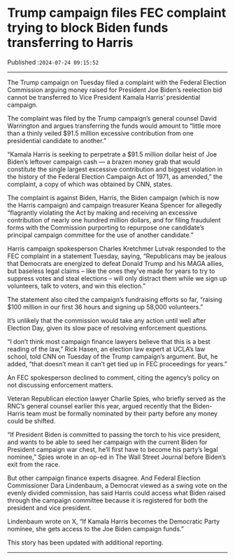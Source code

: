 # Trump campaign files FEC complaint trying to block Biden funds transferring to Harris

Published :`2024-07-24 09:15:52`

---

The Trump campaign on Tuesday filed a complaint with the Federal Election Commission arguing money raised for President Joe Biden’s reelection bid cannot be transferred to Vice President Kamala Harris’ presidential campaign.

The complaint was filed by the Trump campaign’s general counsel David Warrington and argues transferring the funds would amount to “little more than a thinly veiled $91.5 million excessive contribution from one presidential candidate to another.”

“Kamala Harris is seeking to perpetrate a $91.5 million dollar heist of Joe Biden’s leftover campaign cash — a brazen money grab that would constitute the single largest excessive contribution and biggest violation in the history of the Federal Election Campaign Act of 1971, as amended,” the complaint, a copy of which was obtained by CNN, states.

The complaint is against Biden, Harris, the Biden campaign (which is now the Harris campaign) and campaign treasurer Keana Spencer for allegedly “flagrantly violating the Act by making and receiving an excessive contribution of nearly one hundred million dollars, and for filing fraudulent forms with the Commission purporting to repurpose one candidate’s principal campaign committee for the use of another candidate.”

Harris campaign spokesperson Charles Kretchmer Lutvak responded to the FEC complaint in a statement Tuesday, saying, “Republicans may be jealous that Democrats are energized to defeat Donald Trump and his MAGA allies, but baseless legal claims – like the ones they’ve made for years to try to suppress votes and steal elections – will only distract them while we sign up volunteers, talk to voters, and win this election.”

The statement also cited the campaign’s fundraising efforts so far, “raising $100 million in our first 36 hours and signing up 58,000 volunteers.”

It’s unlikely that the commission would take any action until well after Election Day, given its slow pace of resolving enforcement questions.

“I don’t think most campaign finance lawyers believe that this is a best reading of the law,” Rick Hasen, an election law expert at UCLA’s law school, told CNN on Tuesday of the Trump campaign’s argument. But, he added, “that doesn’t mean it can’t get tied up in FEC proceedings for years.”

An FEC spokesperson declined to comment, citing the agency’s policy on not discussing enforcement matters.

Veteran Republican election lawyer Charlie Spies, who briefly served as the RNC’s general counsel earlier this year, argued recently that the Biden-Harris team must be formally nominated by their party before any money could be shifted.

“If President Biden is committed to passing the torch to his vice president, and wants to be able to seed her campaign with the current Biden for President campaign war chest, he’ll first have to become his party’s legal nominee,” Spies wrote in an op-ed in The Wall Street Journal before Biden’s exit from the race.

But other campaign finance experts disagree. And Federal Election Commissioner Dara Lindenbaum, a Democrat viewed as a swing vote on the evenly divided commission, has said Harris could access what Biden raised through the campaign committee because it is registered for both the president and vice president.

Lindenbaum wrote on X, “If Kamala Harris becomes the Democratic Party nominee, she gets access to the Joe Biden campaign funds.”

This story has been updated with additional reporting.

---

